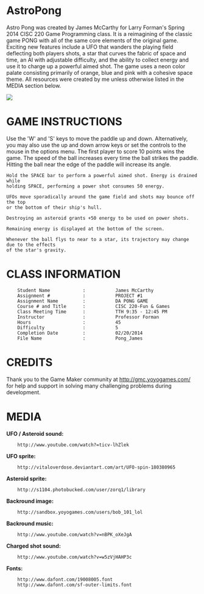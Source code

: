 AstroPong
=========

Astro Pong was created by James McCarthy for Larry Forman's Spring 2014 CISC
220 Game Programming class. It is a reimagining of the classic game PONG with all
of the same core elements of the original game. Exciting new features include a UFO
that wanders the playing field deflecting both players shots, a star that curves the
fabric of space and time, an AI with adjustable difficulty, and the ability to collect
energy and use it to charge up a powerful aimed shot. The game uses a neon color
palate consisting primarily of orange, blue and pink with a cohesive space theme. All
resources were created by me unless otherwise listed in the MEDIA section below.

![](http://i.imgur.com/W3xwuNR.png)

GAME  INSTRUCTIONS
==================
				
Use the 'W' and 'S' keys to move the paddle up and down. Alternatively, you may 
also use the up and down arrow keys or set the controls to the mouse in the
options menu. The first player to score 10 points wins the game. The speed of
the ball increases every time the ball strikes the paddle. Hitting the ball near the
edge of the paddle will increase its angle.

	Hold the SPACE bar to perform a powerful aimed shot. Energy is drained while
	holding SPACE, performing a power shot consumes 50 energy.
	
	UFOs move sporadically around the game field and shots may bounce off the top
	or the bottom of their ship's hull.

	Destroying an asteroid grants +50 energy to be used on power shots.

	Remaining energy is displayed at the bottom of the screen.

	Whenever the ball flys to near to a star, its trajectory may change due to the effects
	of the star's gravity.


CLASS INFORMATION
=================


 		Student Name			:			James McCarthy          	
		Assignment #			:   		PROJECT #1          	
		Assignment Name			:	    	DA PONG GAME      
		Course # and Title		:	    	CISC 220-Fun & Games 
		Class Meeting Time		:	    	TTH 9:35 - 12:45 PM 
		Instructor				:	    	Professor Forman 	
		Hours					:			45			
	   	Difficulty				:	    	5			
		Completion Date			:	    	02/20/2014  		        
		File Name				:  	    	Pong_James	
		        	
 
      		
CREDITS
=======
Thank you to the Game Maker community at http://gmc.yoyogames.com/ for help and
support in solving many challenging problems during development.
		
MEDIA  
=====

**UFO / Asteroid sound:**
		
		http://www.youtube.com/watch?=ticv-lhZlek

**UFO sprite:**
		
		http://vitaloverdose.deviantart.com/art/UFO-spin-180380965

**Asteroid sprite:**
		
		http://s1104.photobucked.com/user/zorq1/library

**Backround image:**
		
		http://sandbox.yoyogames.com/users/bob_101_lol

**Backround music:**
		
		http://www.youtube.com/watch?v=nBPK_oXeJgA
	
**Charged shot sound:**
		
		http://www.youtube.com/watch?v=w5zVjHAHP3c

**Fonts:**
		
		http://www.dafont.com/19008005.font
		http://www.dafont.com/sf-outer-limits.font
